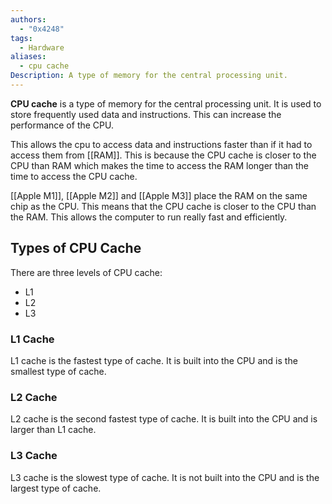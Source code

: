 ```yaml
---
authors:
  - "0x4248"
tags:
  - Hardware
aliases:
  - cpu cache
Description: A type of memory for the central processing unit.
---
```

**CPU cache** is a type of memory for the central processing unit. It is used to store frequently used data and instructions. This can increase the performance of the CPU.

This allows the cpu to access data and instructions faster than if it had to access them from [[RAM]]. This is because the CPU cache is closer to the CPU than RAM which makes the time to access the RAM longer than the time to access the CPU cache.

[[Apple M1]], [[Apple M2]] and [[Apple M3]] place the RAM on the same chip as the CPU. This means that the CPU cache is closer to the CPU than the RAM. This allows the computer to run really fast and efficiently.
 
## Types of CPU Cache
There are three levels of CPU cache:
- L1
- L2
- L3

### L1 Cache
L1 cache is the fastest type of cache. It is built into the CPU and is the smallest type of cache.

### L2 Cache
L2 cache is the second fastest type of cache. It is built into the CPU and is larger than L1 cache.

### L3 Cache
L3 cache is the slowest type of cache. It is not built into the CPU and is the largest type of cache.